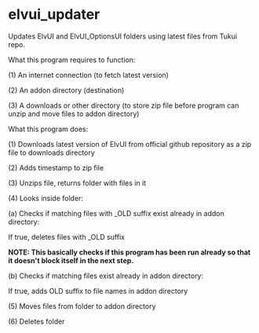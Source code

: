 # elvui_updater

Updates ElvUI and ElvUI_OptionsUI folders using latest files from Tukui repo.

What this program requires to function:

(1) An internet connection (to fetch latest version)

(2) An addon directory (destination)

(3) A downloads or other directory (to store zip file before program can unzip and move files to addon directory)

What this program does:

(1) Downloads latest version of ElvUI from official github repository as a zip file to downloads directory

(2) Adds timestamp to zip file

(3) Unzips file, returns folder with files in it

(4) Looks inside folder:

(a) Checks if matching files with \_OLD suffix exist already in addon directory:

If true, deletes files with \_OLD suffix

**NOTE: This basically checks if this program has been run already so that it doesn't block itself in the next step.**

(b) Checks if matching files exist already in addon directory:

If true, adds OLD suffix to file names in addon directory

(5) Moves files from folder to addon directory

(6) Deletes folder
